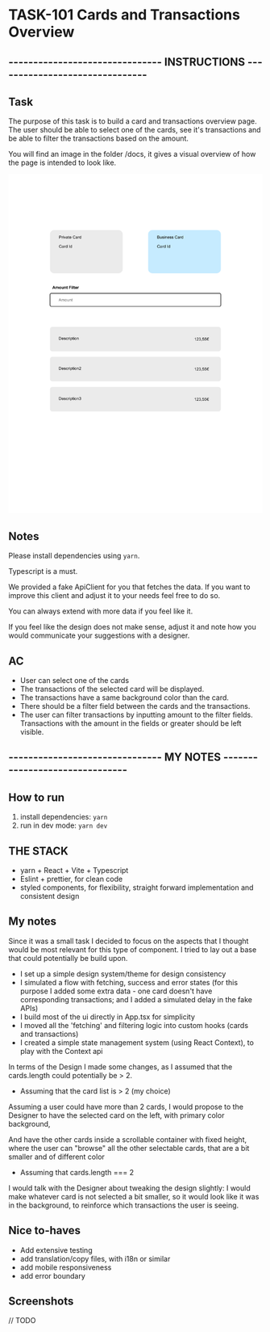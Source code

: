 # TASK-101 Cards and Transactions Overview
## ------------------------------- INSTRUCTIONS -------------------------------

## Task

The purpose of this task is to build a card and transactions overview page. The user should be able to select one of the cards, see it's transactions and be able to filter the transactions based on the amount.

You will find an image in the folder /docs, it gives a visual overview of how the page is intended to look like.

![Card and transactions overview](docs/cardTransactionDesigns.png)

## Notes

Please install dependencies using `yarn`.

Typescript is a must.

We provided a fake ApiClient for you that fetches the data. If you want to improve this client and adjust it to your needs feel free to do so.

You can always extend with more data if you feel like it.

If you feel like the design does not make sense, adjust it and note how you would communicate your suggestions with a designer.

## AC

- User can select one of the cards
- The transactions of the selected card will be displayed.
- The transactions have a same background color than the card.
- There should be a filter field between the cards and the transactions.
- The user can filter transactions by inputting amount to the filter fields. Transactions with the amount in the fields or greater should be left visible.


## ------------------------------- MY NOTES -------------------------------
## How to run
1. install dependencies: `yarn `
2. run in dev mode: `yarn dev`

## THE STACK
- yarn + React + Vite + Typescript
- Eslint + prettier, for clean code
- styled components, for flexibility, straight forward implementation and consistent design

## My notes

Since it was a small task I decided to focus on the aspects that I thought would be most relevant for this type of component.
I tried to lay out a base that could potentially be build upon.
- I set up a simple design system/theme for design consistency
- I simulated a flow with fetching, success and error states (for this purpose I added some extra data - one card doesn't have corresponding transactions; and I added a simulated delay in the fake APIs)
- I build most of the ui directly in App.tsx for simplicity
- I moved all the 'fetching' and filtering logic into custom hooks (cards and transactions)
- I created a simple state management system (using React Context), to play with the Context api


In terms of the Design I made some changes, as I assumed that the cards.length could potentially be > 2.

- Assuming that the card list is > 2 (my choice)

Assuming a user could have more than 2 cards, I would propose to the Designer to have the selected card on the left, with primary color background,

And have the other cards inside a scrollable container with fixed height, where the user can "browse" all the other selectable cards,
that are a bit smaller and of different color


- Assuming that cards.length === 2

I would talk with the Designer about tweaking the design slightly:
I would make whatever card is not selected a bit smaller,
so it would look like it was in the background, to reinforce which transactions the user is seeing.



## Nice to-haves
- Add extensive testing
- add translation/copy files, with i18n or similar
- add mobile responsiveness
- add error boundary


## Screenshots 
// TODO